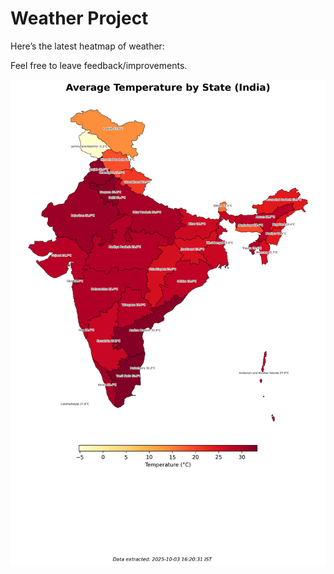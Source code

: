 # Weather Project

Here’s the latest heatmap of weather:

Feel free to leave feedback/improvements.

![India Heatmap](docs/assets/india_heatmap.png?v=DFAA79)
